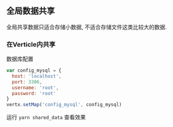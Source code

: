 ## 全局数据共享

全局共享数据只适合存储小数据, 不适合存储文件这类比较大的数据.

### 在Verticle内共享

数据库配置

```js
var config_mysql = {
  host: 'localhost',
  port: 3306,
  username: 'root',
  password: 'root'
}
vertx.setMap('config_mysql', config_mysql)
```

运行 `yarn shared_data` 查看效果

